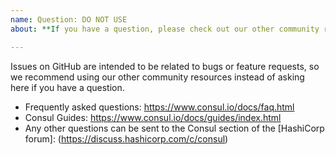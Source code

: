 ```yaml
---
name: Question: DO NOT USE
about: **If you have a question, please check out our other community resources instead of opening an issue.**

---
```


Issues on GitHub are intended to be related to bugs or feature requests, so we recommend using our other community resources instead of asking here if you have a question.

- Frequently asked questions: https://www.consul.io/docs/faq.html
- Consul Guides: https://www.consul.io/docs/guides/index.html
- Any other questions can be sent to the Consul section of the [HashiCorp forum]: (https://discuss.hashicorp.com/c/consul)
